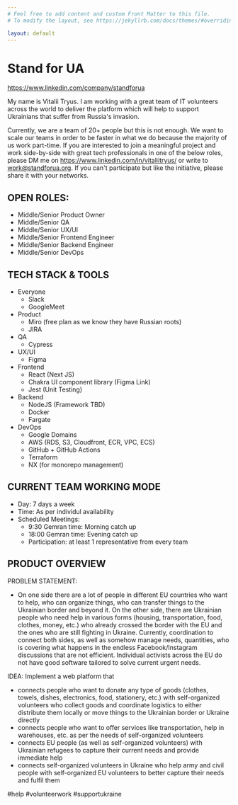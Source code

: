 ```yaml
---
# Feel free to add content and custom Front Matter to this file.
# To modify the layout, see https://jekyllrb.com/docs/themes/#overriding-theme-defaults

layout: default
---
```


# Stand for UA
https://www.linkedin.com/company/standforua

My name is Vitalii Tryus. I am working with a great team of IT volunteers across the world to deliver the platform which will help to support Ukrainians that suffer from Russia's invasion.

Currently, we are a team of 20+ people but this is not enough. We want to scale our teams in order to be faster in what we do because the majority of us work part-time. If you are interested to join a meaningful project and work side-by-side with great tech professionals in one of the below roles, please DM me on https://www.linkedin.com/in/vitaliitryus/ or write to work@standforua.org. If you can't participate but like the initiative, please share it with your networks.

OPEN ROLES:
--------------------------
- Middle/Senior Product Owner
- Middle/Senior QA
- Middle/Senior UX/UI
- Middle/Senior Frontend Engineer
- Middle/Senior Backend Engineer
- Middle/Senior DevOps

TECH STACK & TOOLS
------------------
- Everyone
  - Slack
  - GoogleMeet
- Product
  - Miro (free plan as we know they have Russian roots)
  - JIRA
- QA
  - Cypress
- UX/UI
  - Figma
- Frontend
  - React (Next JS)
  - Chakra UI component library (Figma Link)
  - Jest (Unit Testing)
- Backend
  - NodeJS (Framework TBD)
  - Docker
  - Fargate
- DevOps
  - Google Domains
  - AWS (RDS, S3, Cloudfront, ECR, VPC, ECS)
  - GitHub + GitHub Actions
  - Terraform
  - NX (for monorepo management)

CURRENT TEAM WORKING MODE
-------------------------
- Day: 7 days a week
- Time: As per individul availability
- Scheduled Meetings:
  - 9:30 Gemran time: Morning catch up
  - 18:00 Gemran time: Evening catch up
  - Participation: at least 1 representative from every team

PRODUCT OVERVIEW
----------------------
PROBLEM STATEMENT:
- On one side there are a lot of people in different EU countries who want to help, who can organize things, who can transfer things to the Ukrainian border and beyond it. On the other side, there are Ukrainian people who need help in various forms (housing, transportation, food, clothes, money, etc.) who already crossed the border with the EU and the ones who are still fighting in Ukraine. Currently, coordination to connect both sides, as well as somehow manage needs, quantities, who is covering what happens in the endless Facebook/Instagram discussions that are not efficient. Individual activists across the EU do not have good software tailored to solve current urgent needs.

IDEA:
Implement a web platform that
- connects people who want to donate any type of goods (clothes, towels, dishes, electronics, food, stationery, etc.) with self-organized volunteers who collect goods and coordinate logistics to either distribute them locally or move things to the Ukrainian border or Ukraine directly
- connects people who want to offer services like transportation, help in warehouses, etc. as per the needs of self-organized volunteers
- connects EU people (as well as self-organized volunteers) with Ukrainian refugees to capture their current needs and provide immediate help
- connects self-organized volunteers in Ukraine who help army and civil people with self-organized EU volunteers to better capture their needs and fulfil them

#help
#volunteerwork
#supportukraine
